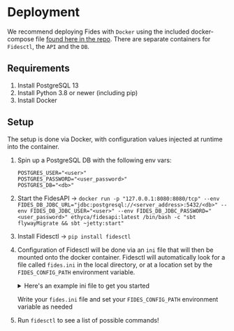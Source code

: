 # Deployment

We recommend deploying Fides with `Docker` using the included docker-compose file [found here in the repo](https://github.com/ethyca/fides/blob/main/docker-compose.yml). There are separate containers for `Fidesctl`, the `API` and the `DB`.

## Requirements

1. Install PostgreSQL 13
1. Install Python 3.8 or newer (including pip)
1. Install Docker

## Setup

The setup is done via Docker, with configuration values injected at runtime into the container.

1. Spin up a PostgreSQL DB with the following env vars:

    ```env
    POSTGRES_USER="<user>"
    POSTGRES_PASSWORD="<user_password>"
    POSTGRES_DB="<db>"
    ```

1. Start the FidesAPI -> `docker run -p "127.0.0.1:8080:8080/tcp" --env FIDES_DB_JDBC_URL="jdbc:postgresql://<server_address>:5432/<db>" --env FIDES_DB_JDBC_USER="<user>" --env FIDES_DB_JDBC_PASSWORD="<user_password>" ethyca/fidesapi:latest /bin/bash -c "sbt flywayMigrate && sbt ~jetty:start"`
1. Install Fidesctl -> `pip install fidesctl`
1. Configuration of Fidesctl will be done via an `ini` file that will then be mounted onto the docker container. Fidesctl will automatically look for a file called `fides.ini` in the local directory, or at a location set by the `FIDES_CONFIG_PATH` environment variable. 
    <details>
        <summary>Here's an example ini file to get you started</summary>
        
    ```ini
    [user]
    user_id = 1
    api_key = test_api_key

    [cli]
    server_url = http://fidesapi:8080
    ```
    </details>

    Write your `fides.ini` file and set your `FIDES_CONFIG_PATH` environment variable as needed

5. Run `fidesctl` to see a list of possible commands!
